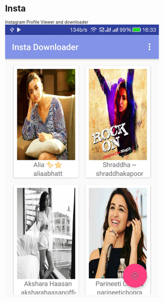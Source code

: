 # Insta
Instagram Profile Viewer and downloader
![Alt text](/Screenshot_2016-11-07-16-33-15.jpg?raw=true "Optional Title")
